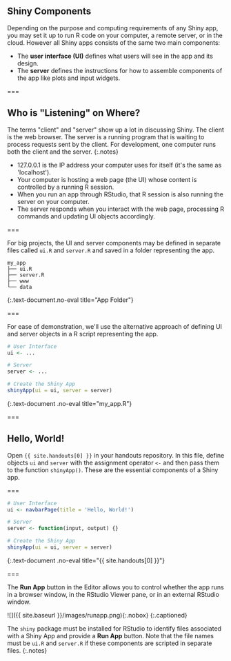 ---
---

## Shiny Components

Depending on the purpose and computing requirements of any Shiny app, you may
set it up to run R code on your computer, a remote server, or in the cloud.
However all Shiny apps consists of the same two main components:

- The **user interface (UI)** defines what users will see in the app and
  its design.
- The **server** defines the instructions for how to assemble components
  of the app like plots and input widgets.

===

## Who is "Listening" on Where?

The terms "client" and "server" show up a lot in discussing Shiny. The client is
the web browser. The server is a running program that is waiting to process
requests sent by the client. For development, one computer runs both the client
and the server.
{:.notes}

- 127.0.0.1 is the IP address your computer uses for itself (it's the same as
  'localhost').
- Your computer is hosting a web page (the UI) whose content is controlled by a
  running R session.
- When you run an app through RStudio, that R session is also running the server
  on your computer.
- The server responds when you interact with the web page, processing R commands
  and updating UI objects accordingly.

===

For big projects, the UI and server components may be defined in separate files
called `ui.R` and `server.R` and saved in a folder representing the app.

~~~
my_app
├── ui.R
├── server.R
├── www
└── data
~~~
{:.text-document.no-eval title="App Folder"}

===

For ease of demonstration, we'll use the alternative approach of defining UI and
server objects in a R script representing the app.



~~~r
# User Interface
ui <- ... 

# Server
server <- ...

# Create the Shiny App
shinyApp(ui = ui, server = server)
~~~
{:.text-document .no-eval title="my_app.R"}


===

## Hello, World!

Open `{{ site.handouts[0] }}` in your handouts repository. In this file, define
objects `ui` and `server` with the assignment operator `<-` and then pass them
to the function `shinyApp()`. These are the essential components of a Shiny app.

===



~~~r
# User Interface
ui <- navbarPage(title = 'Hello, World!')

# Server
server <- function(input, output) {}

# Create the Shiny App
shinyApp(ui = ui, server = server)
~~~
{:.text-document .no-eval title="{{ site.handouts[0] }}"}


===

The **Run App** button in the Editor allows you to control whether the app
runs in a browser window, in the RStudio Viewer pane, or in an external RStudio
window.

![]({{ site.baseurl }}/images/runapp.png){:.nobox}
{:.captioned}

The `shiny` package must be installed for RStudio to identify files associated
with a Shiny App and provide a **Run App** button. Note that the file names must
be `ui.R` and `server.R` if these components are scripted in separate files.
{:.notes}
